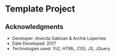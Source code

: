 Template Project
=============================================

## Acknowledgments

* Developer: Anecita Gabisan & Archie Lopernes
* Date Developed: 2017
* Technologies used: Yii2, HTML, CSS, JS, JQuery
